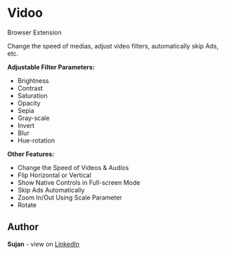 # Vidoo

Browser Extension

Change the speed of medias, adjust video filters, automatically skip Ads, etc.

**Adjustable Filter Parameters:**

-   Brightness
-   Contrast
-   Saturation
-   Opacity
-   Sepia
-   Gray-scale
-   Invert
-   Blur
-   Hue-rotation

**Other Features:**

-   Change the Speed of Videos & Audios
-   Flip Horizontal or Vertical
-   Show Native Controls in Full-screen Mode
-   Skip Ads Automatically
-   Zoom In/Out Using Scale Parameter
-   Rotate



## Author

**Sujan** - view on [LinkedIn](https://www.linkedin.com/in/sujan-ghosh-95411b241)

